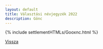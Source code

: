 ```yaml
---
layout: default
title: Választási névjegyzék 2022
description: Gönc
---
```


{% include settlementHTMLs/Gooxnc.html %}

[Vissza](./)